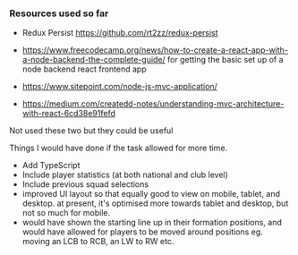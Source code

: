 ### Resources used so far

- Redux Persist https://github.com/rt2zz/redux-persist

- https://www.freecodecamp.org/news/how-to-create-a-react-app-with-a-node-backend-the-complete-guide/
  for getting the basic set up of a node backend react frontend app

- https://www.sitepoint.com/node-js-mvc-application/
- https://medium.com/createdd-notes/understanding-mvc-architecture-with-react-6cd38e91fefd

Not used these two but they could be useful

Things I would have done if the task allowed for more time.

- Add TypeScript
- Include player statistics (at both national and club level)
- Include previous squad selections
- improved UI layout so that equally good to view on mobile, tablet, and desktop. at present, it's
  optimised more towards tablet and desktop, but not so much for mobile.
- would have shown the starting line up in their formation positions, and would have allowed for
  players to be moved around positions eg. moving an LCB to RCB, an LW to RW etc.
